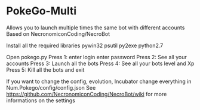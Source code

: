 # PokeGo-Multi
Allows you to launch multiple times the same bot with different accounts
Based on NecronomiconCoding/NecroBot

Install all the required libraries
pywin32
psutil
py2exe
python2.7

Open pokego.py
Press 1:
  enter login 
  enter password
Press 2:
  See all your accounts
Press 3:
  Launch all the bots
Press 4:
  See all your bots level and Xp
Press 5:
  Kill all the bots and exit
  
If you want to change the config, evolution, Incubator
change everything in Num.Pokego/config/config.json
  See https://github.com/NecronomiconCoding/NecroBot/wiki for more informations on the settings
